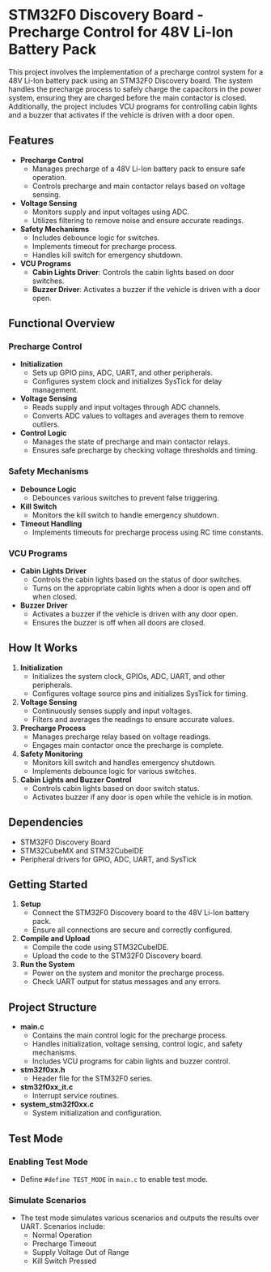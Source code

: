 # STM32F0 Discovery Board - Precharge Control for 48V Li-Ion Battery Pack

This project involves the implementation of a precharge control system for a 48V Li-Ion battery pack using an STM32F0 Discovery board. The system handles the precharge process to safely charge the capacitors in the power system, ensuring they are charged before the main contactor is closed. Additionally, the project includes VCU programs for controlling cabin lights and a buzzer that activates if the vehicle is driven with a door open.

## Features

- **Precharge Control**
  - Manages precharge of a 48V Li-Ion battery pack to ensure safe operation.
  - Controls precharge and main contactor relays based on voltage sensing.
- **Voltage Sensing**
  - Monitors supply and input voltages using ADC.
  - Utilizes filtering to remove noise and ensure accurate readings.
- **Safety Mechanisms**
  - Includes debounce logic for switches.
  - Implements timeout for precharge process.
  - Handles kill switch for emergency shutdown.
- **VCU Programs**
  - **Cabin Lights Driver**: Controls the cabin lights based on door switches.
  - **Buzzer Driver**: Activates a buzzer if the vehicle is driven with a door open.

## Functional Overview

### Precharge Control

- **Initialization**
  - Sets up GPIO pins, ADC, UART, and other peripherals.
  - Configures system clock and initializes SysTick for delay management.
- **Voltage Sensing**
  - Reads supply and input voltages through ADC channels.
  - Converts ADC values to voltages and averages them to remove outliers.
- **Control Logic**
  - Manages the state of precharge and main contactor relays.
  - Ensures safe precharge by checking voltage thresholds and timing.

### Safety Mechanisms

- **Debounce Logic**
  - Debounces various switches to prevent false triggering.
- **Kill Switch**
  - Monitors the kill switch to handle emergency shutdown.
- **Timeout Handling**
  - Implements timeouts for precharge process using RC time constants.

### VCU Programs

- **Cabin Lights Driver**
  - Controls the cabin lights based on the status of door switches.
  - Turns on the appropriate cabin lights when a door is open and off when closed.
- **Buzzer Driver**
  - Activates a buzzer if the vehicle is driven with any door open.
  - Ensures the buzzer is off when all doors are closed.

## How It Works

1. **Initialization**
   - Initializes the system clock, GPIOs, ADC, UART, and other peripherals.
   - Configures voltage source pins and initializes SysTick for timing.
2. **Voltage Sensing**
   - Continuously senses supply and input voltages.
   - Filters and averages the readings to ensure accurate values.
3. **Precharge Process**
   - Manages precharge relay based on voltage readings.
   - Engages main contactor once the precharge is complete.
4. **Safety Monitoring**
   - Monitors kill switch and handles emergency shutdown.
   - Implements debounce logic for various switches.
5. **Cabin Lights and Buzzer Control**
   - Controls cabin lights based on door switch status.
   - Activates buzzer if any door is open while the vehicle is in motion.

## Dependencies

- STM32F0 Discovery Board
- STM32CubeMX and STM32CubeIDE
- Peripheral drivers for GPIO, ADC, UART, and SysTick

## Getting Started

1. **Setup**
   - Connect the STM32F0 Discovery board to the 48V Li-Ion battery pack.
   - Ensure all connections are secure and correctly configured.
2. **Compile and Upload**
   - Compile the code using STM32CubeIDE.
   - Upload the code to the STM32F0 Discovery board.
3. **Run the System**
   - Power on the system and monitor the precharge process.
   - Check UART output for status messages and any errors.

## Project Structure

- **main.c**
  - Contains the main control logic for the precharge process.
  - Handles initialization, voltage sensing, control logic, and safety mechanisms.
  - Includes VCU programs for cabin lights and buzzer control.
- **stm32f0xx.h**
  - Header file for the STM32F0 series.
- **stm32f0xx_it.c**
  - Interrupt service routines.
- **system_stm32f0xx.c**
  - System initialization and configuration.

## Test Mode

### Enabling Test Mode

- Define `#define TEST_MODE` in `main.c` to enable test mode.

### Simulate Scenarios

- The test mode simulates various scenarios and outputs the results over UART. Scenarios include:
  - Normal Operation
  - Precharge Timeout
  - Supply Voltage Out of Range
  - Kill Switch Pressed
